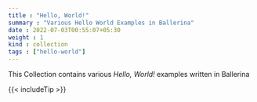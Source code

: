 ```yaml
---
title : "Hello, World!"
summary : "Various Hello World Examples in Ballerina"
date : 2022-07-03T00:55:07+05:30
weight : 1
kind : collection 
tags : ["hello-world"]
---
```


This Collection contains various *Hello, World!* examples written in Ballerina 

{{< includeTip >}}